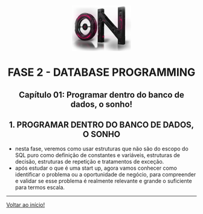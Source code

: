 <div align="center">
<a href="https://github.com/DigouO" target="_blank"><img align="center" height="120px" src="../assets/logo.png" /></a>
<h1>FASE 2 - DATABASE PROGRAMMING</h1>
<h2>Capítulo 01: Programar dentro do banco de dados, o sonho!</h2>
</div>

<div align="center">
<h2>1. PROGRAMAR DENTRO DO BANCO DE DADOS, O SONHO</h2>
</div>

- nesta fase, veremos como usar estruturas que não são do escopo do SQL puro como definição de constantes e variáveis, estruturas de decisão, estruturas de repetição e tratamentos de exceção.
- após estudar o que é uma start up, agora vamos conhecer como identificar o problema ou a oportunidade de negócio, para compreender e validar se esse problema é realmente relevante e grande o suficiente para termos escala.

--- 

[Voltar ao início!](https://github.com/DigouO/Smart_Cities_FIAP_2024)